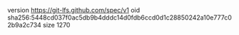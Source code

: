 version https://git-lfs.github.com/spec/v1
oid sha256:5448cd037f0ac5db9b4dddc14d0fdb6ccd0d1c28850242a10e777c02b9a2c734
size 1270
